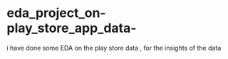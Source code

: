 # eda_project_on-play_store_app_data-
i have done some EDA on the play store data , for the insights of the data
